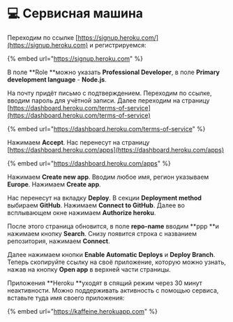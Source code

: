 # 💻 Сервисная машина

Переходим по ссылке [https://signup.heroku.com/](https://signup.heroku.com) и регистрируемся:

{% embed url="https://signup.heroku.com" %}

В поле **Role **можно указать **Professional Developer**, в поле **Primary development language** - **Node.js**.

На почту придёт письмо с подтверждением. Переходим по ссылке, вводим пароль для учётной записи. Далее переходим на страницу [https://dashboard.heroku.com/terms-of-service](https://dashboard.heroku.com/terms-of-service)

{% embed url="https://dashboard.heroku.com/terms-of-service" %}

Нажимаем **Accept**. Нас перенесут на страницу [https://dashboard.heroku.com/apps](https://dashboard.heroku.com/apps)

{% embed url="https://dashboard.heroku.com/apps" %}

Нажимаем **Create new app**. Вводим любое имя, регион указываем **Europe**. Нажимаем **Create app**.

Нас перенесут на вкладку **Deploy**. В секции **Deployment method** выбираем **GitHub**. Нажимаем **Connect to GitHub**. Далее во всплывающем окне нажимаем **Authorize heroku**.

После этого страница обновится, в поле **repo-name** вводим **ppp **и нажимаем кнопку **Search**. Снизу появится строка с названием репозитория, нажимаем **Connect**.

Далее нажимаем кнопки **Enable Automatic Deploys** и **Deploy Branch**. Теперь скопируйте ссылку на своё приложение, которую можно узнать, нажав на кнопку **Open app** в верхней части страницы.

Приложения **Heroku **уходят в спящий режим через 30 минут неактивности. Можно поддерживать активность с помощью сервиса, вставьте туда имя своего приложения:

{% embed url="https://kaffeine.herokuapp.com" %}
